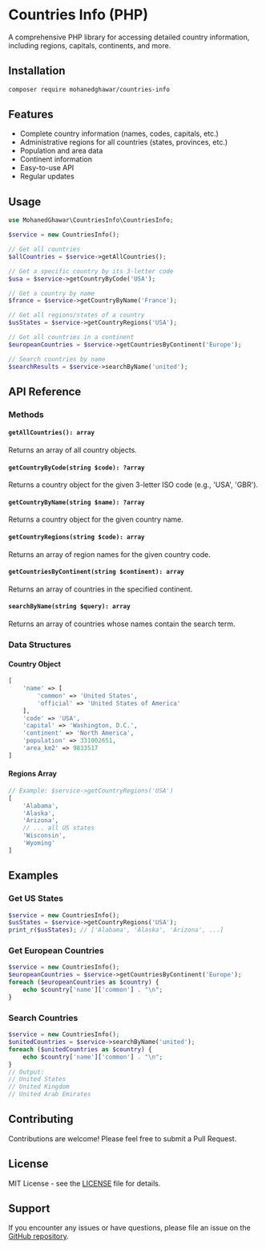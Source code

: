 # Countries Info (PHP)

A comprehensive PHP library for accessing detailed country information, including regions, capitals, continents, and more.

## Installation

```bash
composer require mohanedghawar/countries-info
```

## Features

- Complete country information (names, codes, capitals, etc.)
- Administrative regions for all countries (states, provinces, etc.)
- Population and area data
- Continent information
- Easy-to-use API
- Regular updates

## Usage

```php
use MohanedGhawar\CountriesInfo\CountriesInfo;

$service = new CountriesInfo();

// Get all countries
$allCountries = $service->getAllCountries();

// Get a specific country by its 3-letter code
$usa = $service->getCountryByCode('USA');

// Get a country by name
$france = $service->getCountryByName('France');

// Get all regions/states of a country
$usStates = $service->getCountryRegions('USA');

// Get all countries in a continent
$europeanCountries = $service->getCountriesByContinent('Europe');

// Search countries by name
$searchResults = $service->searchByName('united');
```

## API Reference

### Methods

#### `getAllCountries(): array`
Returns an array of all country objects.

#### `getCountryByCode(string $code): ?array`
Returns a country object for the given 3-letter ISO code (e.g., 'USA', 'GBR').

#### `getCountryByName(string $name): ?array`
Returns a country object for the given country name.

#### `getCountryRegions(string $code): array`
Returns an array of region names for the given country code.

#### `getCountriesByContinent(string $continent): array`
Returns an array of countries in the specified continent.

#### `searchByName(string $query): array`
Returns an array of countries whose names contain the search term.

### Data Structures

#### Country Object
```php
[
    'name' => [
        'common' => 'United States',
        'official' => 'United States of America'
    ],
    'code' => 'USA',
    'capital' => 'Washington, D.C.',
    'continent' => 'North America',
    'population' => 331002651,
    'area_km2' => 9833517
]
```

#### Regions Array
```php
// Example: $service->getCountryRegions('USA')
[
    'Alabama',
    'Alaska',
    'Arizona',
    // ... all US states
    'Wisconsin',
    'Wyoming'
]
```

## Examples

### Get US States
```php
$service = new CountriesInfo();
$usStates = $service->getCountryRegions('USA');
print_r($usStates); // ['Alabama', 'Alaska', 'Arizona', ...]
```

### Get European Countries
```php
$service = new CountriesInfo();
$europeanCountries = $service->getCountriesByContinent('Europe');
foreach ($europeanCountries as $country) {
    echo $country['name']['common'] . "\n";
}
```

### Search Countries
```php
$service = new CountriesInfo();
$unitedCountries = $service->searchByName('united');
foreach ($unitedCountries as $country) {
    echo $country['name']['common'] . "\n";
}
// Output:
// United States
// United Kingdom
// United Arab Emirates
```

## Contributing

Contributions are welcome! Please feel free to submit a Pull Request.

## License

MIT License - see the [LICENSE](LICENSE) file for details.

## Support

If you encounter any issues or have questions, please file an issue on the [GitHub repository](https://github.com/MohanedGhawar2019/countries-info-php/issues).
